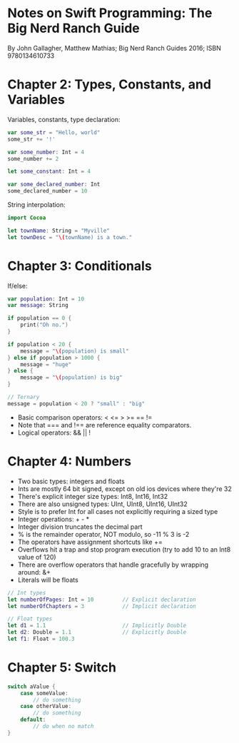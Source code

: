 # Notes on Swift Programming: The Big Nerd Ranch Guide

By John Gallagher, Matthew Mathias; Big Nerd Ranch Guides 2016; ISBN 9780134610733

# Chapter 2: Types, Constants, and Variables

Variables, constants, type declaration:

```Swift
var some_str = "Hello, world"
some_str += '!'

var some_number: Int = 4
some_number += 2

let some_constant: Int = 4

var some_declared_number: Int
some_declared_number = 10
```

String interpolation:

```Swift
import Cocoa

let townName: String = "Myville"
let townDesc = "\(townName) is a town."
```

# Chapter 3: Conditionals

If/else:

```Swift
var population: Int = 10
var message: String

if population == 0 {
    print("Oh no.")
}

if population < 20 {
    message = "\(population) is small"
} else if population > 1000 {
    message = "huge"
} else {
    message = "\(population) is big"
}

// Ternary
message = population < 20 ? "small" : "big"
```

* Basic comparison operators: &lt; &lt;= &gt; &gt;= == !=
* Note that === and !== are reference equality comparators.
* Logical operators: &amp;&amp; || !

# Chapter 4: Numbers

* Two basic types: integers and floats
* Ints are mostly 64 bit signed, except on old ios devices where they're 32
* There's explicit integer size types: Int8, Int16, Int32
* There are also unsigned types: UInt, UInt8, UInt16, UInt32
* Style is to prefer Int for all cases not explicitly requiring a sized type
* Integer operations: + - *
* Integer division truncates the decimal part
* % is the remainder operator, NOT modulo, so -11 % 3 is -2
* The operators have assignment shortcuts like +=
* Overflows hit a trap and stop program execution (try to add 10 to an Int8 value of 120)
* There are overflow operators that handle gracefully by wrapping around: &amp;+
* Literals will be floats

```Swift
// Int types
let numberOfPages: Int = 10         // Explicit declaration
let numberOfChapters = 3            // Implicit declaration

// Float types
let d1 = 1.1                        // Implicitly Double
let d2: Double = 1.1                // Explicitly Double
let f1: Float = 100.3
```

# Chapter 5: Switch

```Swift
switch aValue {
    case someValue:
        // do something
    case otherValue:
        // do something
    default:
        // do when no match
}
```
